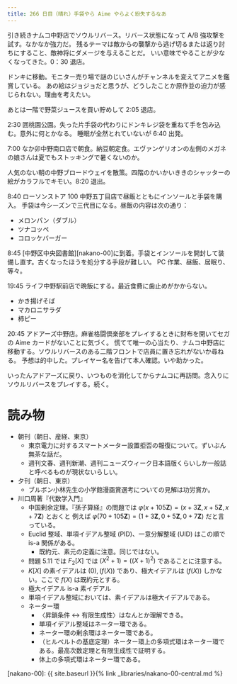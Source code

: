```yaml
---
title: 266 日目（晴れ）手袋やら Aime やらよく紛失するなあ
---
```


引き続きナムコ中野店でソウルリバース。リバース状態になって A/B 強攻撃を試す。なかなか強力だ。
残るテーマは敵からの襲撃から逃げ切るまたは返り討ちにすること、敵神将にダメージを与えることだ。
いい意味でやることが少なくなってきた。0：30 退店。

ドンキに移動。モニター売り場で謎のじいさんがチャンネルを変えてアニメを鑑賞している。
あの絵はジョジョだと思うが、どうしたことか原作並の迫力が感じられない。理由を考えたい。

あとは一階で野菜ジュースを買い貯めして 2:05 退店。

2:30 囲桃園公園。失った片手袋の代わりにドンキレジ袋を重ねて手を包み込む。意外に何とかなる。
睡眠が全然とれていないが 6:40 出発。

7:00 なか卯中野南口店で朝食。納豆朝定食。エヴァンゲリオンの左側のメガネの娘さんは夏でもストッキングで暑くないのか。

人気のない朝の中野ブロードウェイを散策。四階のかいかいききのシャッターの絵がカラフルでキモい。8:20 退出。

8:40 ローソンストア 100 中野五丁目店で昼飯とともにインソールと手袋を購入。
手袋は今シーズンで三代目になる。昼飯の内容は次の通り：
* メロンパン（ダブル）
* ツナコッペ
* コロッケバーガー

8:45 [中野区中央図書館][nakano-00]に到着。手袋とインソールを開封して装備し直す。古くなったほうを処分する手段が難しい。
PC 作業、昼飯、居眠り、等々。

19:45 ライフ中野駅前店で晩飯にする。最近食費に歯止めがかからない。
* かき揚げそば
* マカロニサラダ
* 柿ピー

20:45 アドアーズ中野店。麻雀格闘倶楽部をプレイするときに財布を開いてセガの Aime カードがないことに気づく。
慌てて唯一の心当たり、ナムコ中野店に移動する。ソウルリバースのある二階フロントで店員に置き忘れがないか尋ねる。
予想は的中した。プレイヤー名を告げて本人確認。いや助かった。

いったんアドアーズに戻り、いつものを消化してからナムコに再訪問。念入りにソウルリバースをプレイする。続く。

# 読み物

* 朝刊（朝日、産経、東京）
  * 東京電力に対するスマートメーター設置拒否の報復について。ずいぶん無茶な話だ。
  * 週刊文春、週刊新潮、週刊ニューズウィーク日本語版くらいしか一般誌と呼べるものが現状ないらしい。
* 夕刊（朝日、東京）
  * ブルボン小林先生の小学館漫画賞選考についての見解は功労賞か。
* 川口周著『代数学入門』
  * 中国剰余定理。『孫子算経』の問題では $\varphi(x + 105 \mathbf{Z}) = (x + 3 \mathbf{Z}, x + 5 \mathbf{Z}, x + 7 \mathbf{Z})$ とおくと
    例えば $\varphi(70 + 105\mathbf{Z}) = (1 + 3\mathbf{Z}, 0 + 5\mathbf{Z}, 0 + 7\mathbf{Z})$ だと言っている。
  * Euclid 整域、単項イデアル整域 (PID)、一意分解整域 (UID) はこの順で is-a 関係がある。
    * 既約元、素元の定義に注意。同じではない。
  * 問題 5.11 では $F_2[X]$ では $(X^2 + 1) = ((X + 1)^2)$ であることに注意する。
  * $K[X]$ の素イデアルは $(0), (f(X))$ であり、極大イデアルは $(f(X))$ しかない。ここで $f(X)$ は既約元とする。
  * 極大イデアル is-a 素イデアル
  * 単項イデアル整域においては、素イデアルは極大イデアルである。
  * ネーター環
    * 〈昇鎖条件 $\leftrightarrow$ 有限生成性〉はなんとか理解できる。
    * 単項イデアル整域はネーター環である。
    * ネーター環の剰余環はネーター環である。
    * （ヒルベルトの基底定理）ネーター環上の多項式環はネーター環である。最高次数定理と有限生成性で証明する。
    * 体上の多項式環はネーター環である。

[nakano-00]: {{ site.baseurl }}{% link _libraries/nakano-00-central.md %}
